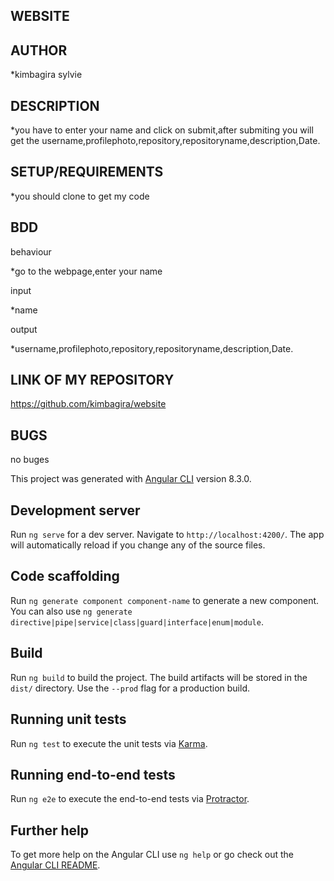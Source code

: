 ## WEBSITE


## AUTHOR

*kimbagira sylvie


## DESCRIPTION

*you have to enter your name  and click on submit,after submiting you will get the username,profilephoto,repository,repositoryname,description,Date.

## SETUP/REQUIREMENTS

*you should clone to get  my code

## BDD

behaviour

*go to the webpage,enter your name

input

*name

output

*username,profilephoto,repository,repositoryname,description,Date.

## LINK OF MY REPOSITORY

https://github.com/kimbagira/website

## BUGS
 
 no buges

This project was generated with [Angular CLI](https://github.com/angular/angular-cli) version 8.3.0.

## Development server

Run `ng serve` for a dev server. Navigate to `http://localhost:4200/`. The app will automatically reload if you change any of the source files.

## Code scaffolding

Run `ng generate component component-name` to generate a new component. You can also use `ng generate directive|pipe|service|class|guard|interface|enum|module`.

## Build

Run `ng build` to build the project. The build artifacts will be stored in the `dist/` directory. Use the `--prod` flag for a production build.

## Running unit tests

Run `ng test` to execute the unit tests via [Karma](https://karma-runner.github.io).

## Running end-to-end tests

Run `ng e2e` to execute the end-to-end tests via [Protractor](http://www.protractortest.org/).

## Further help

To get more help on the Angular CLI use `ng help` or go check out the [Angular CLI README](https://github.com/angular/angular-cli/blob/master/README.md).
